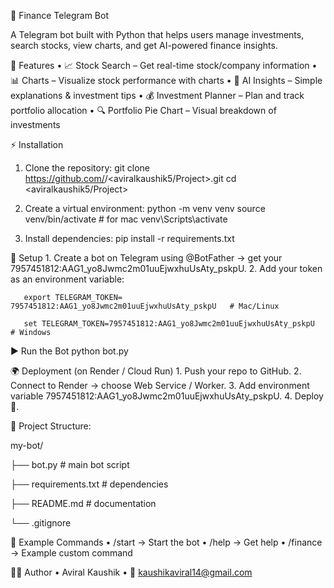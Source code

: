 💸 Finance Telegram Bot

A Telegram bot built with Python that helps users manage investments, search stocks, view charts, and get AI-powered finance insights.


🚀 Features
	•	📈 Stock Search – Get real-time stock/company information
	•	📊 Charts – Visualize stock performance with charts
	•	🤖 AI Insights – Simple explanations & investment tips
	•	💰 Investment Planner – Plan and track portfolio allocation
	•	🔍 Portfolio Pie Chart – Visual breakdown of investments

⚡ Installation
1. Clone the repository:
    git clone https://github.com/<aviralkaushik5>/<aviralkaushik5/Project>.git
    cd <aviralkaushik5/Project>

2. Create a virtual environment:
    python -m venv venv
    source venv/bin/activate   # for mac
    venv\Scripts\activate
   
4. Install dependencies:
    pip install -r requirements.txt

🔑 Setup
	1.	Create a bot on Telegram using @BotFather → get your 7957451812:AAG1_yo8Jwmc2m01uuEjwxhuUsAty_pskpU.
	2.	Add your token as an environment variable:
       
       export TELEGRAM_TOKEN= 7957451812:AAG1_yo8Jwmc2m01uuEjwxhuUsAty_pskpU   # Mac/Linux
      
       set TELEGRAM_TOKEN=7957451812:AAG1_yo8Jwmc2m01uuEjwxhuUsAty_pskpU      # Windows

▶️ Run the Bot
   python bot.py


🌍 Deployment (on Render / Cloud Run)
	1.	Push your repo to GitHub.
	2.	Connect to Render → choose Web Service / Worker.
	3.	Add environment variable 7957451812:AAG1_yo8Jwmc2m01uuEjwxhuUsAty_pskpU.
	4.	Deploy 🚀.


 📂 Project Structure:

my-bot/

├── bot.py             		 # main bot script

├── requirements.txt  		  # dependencies

├── README.md        		   # documentation

└── .gitignore


📝 Example Commands
	•	/start → Start the bot
	•	/help → Get help
	•	/finance → Example custom command

 👨‍💻 Author
	•	Aviral Kaushik
	•	📧 kaushikaviral14@gmail.com
	
 

